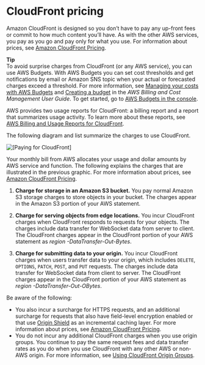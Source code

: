 # CloudFront pricing<a name="CloudFrontPricing"></a>

Amazon CloudFront is designed so you don’t have to pay any up\-front fees or commit to how much content you’ll have\. As with the other AWS services, you pay as you go and pay only for what you use\. For information about prices, see [Amazon CloudFront Pricing](http://aws.amazon.com/cloudfront/pricing/)\.

**Tip**  
To avoid surprise charges from CloudFront \(or any AWS service\), you can use AWS Budgets\. With AWS Budgets you can set cost thresholds and get notifications by email or Amazon SNS topic when your actual or forecasted charges exceed a threshold\. For more information, see [Managing your costs with AWS Budgets](https://docs.aws.amazon.com/awsaccountbilling/latest/aboutv2/budgets-managing-costs.html) and [Creating a budget](https://docs.aws.amazon.com/awsaccountbilling/latest/aboutv2/budgets-create.html) in the *AWS Billing and Cost Management User Guide*\. To get started, go to [AWS Budgets in the console](https://console.aws.amazon.com/billing/home?#/budgets)\.

AWS provides two usage reports for CloudFront: a billing report and a report that summarizes usage activity\. To learn more about these reports, see [AWS Billing and Usage Reports for CloudFront](reports-billing.md)\.

The following diagram and list summarize the charges to use CloudFront\.

![\[Paying for CloudFront\]](http://docs.aws.amazon.com/AmazonCloudFront/latest/DeveloperGuide/images/Charges.png)

Your monthly bill from AWS allocates your usage and dollar amounts by AWS service and function\. The following explains the charges that are illustrated in the previous graphic\. For more information about prices, see [Amazon CloudFront Pricing](http://aws.amazon.com/cloudfront/pricing/)\.

1. **Charge for storage in an Amazon S3 bucket\.** You pay normal Amazon S3 storage charges to store objects in your bucket\. The charges appear in the Amazon S3 portion of your AWS statement\.

1. **Charge for serving objects from edge locations\.** You incur CloudFront charges when CloudFront responds to requests for your objects\. The charges include data transfer for WebSocket data from server to client\. The CloudFront charges appear in the CloudFront portion of your AWS statement as *region* *\-DataTransfer\-Out\-Bytes*\. 

1. **Charge for submitting data to your origin\.** You incur CloudFront charges when users transfer data to your origin, which includes `DELETE`, `OPTIONS`, `PATCH`, `POST`, and `PUT` requests\. The charges include data transfer for WebSocket data from client to server\. The CloudFront charges appear in the CloudFront portion of your AWS statement as *region* *\-DataTransfer\-Out\-OBytes*\.

Be aware of the following:
+ You also incur a surcharge for HTTPS requests, and an additional surcharge for requests that also have field\-level encryption enabled or that use [Origin Shield](origin-shield.md) as an incremental caching layer\. For more information about prices, see [Amazon CloudFront Pricing](http://aws.amazon.com/cloudfront/pricing/)\.
+ You do not incur any additional CloudFront charges when you use origin groups\. You continue to pay the same request fees and data transfer rates as you do when you use CloudFront with any other AWS or non\-AWS origin\. For more information, see [Using CloudFront Origin Groups](DownloadDistS3AndCustomOrigins.md#concept_origin_groups)\. 